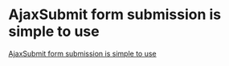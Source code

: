 # AjaxSubmit form submission is simple to use
[AjaxSubmit form submission is simple to use](https://aiwithcloud.com/2022/09/15/ajaxsubmit_form_submission_is_simple_to_use/)